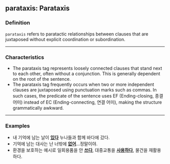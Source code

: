 ## parataxis: Parataxis 

### Definition
`parataxis` refers to paratactic relationships between clauses that are juxtaposed without explicit coordination or subordination.  

---

### Characteristics
- The parataxis tag represents loosely connected clauses that stand next to each other, often without a conjunction. This is generally dependent on the root of the sentence.
- The parataxis tag frequently occurs when two or more independent clauses are juxtaposed using punctuation marks such as commas. In such cases, the predicate of the sentence uses EF (Ending-closing, 종결 어미) instead of EC (Ending-connecting, 연결 어미), making the structure grammatically awkward.

---

### Examples
- 내 기억에 남는 날이 <ins>**있다**</ins> 누나들과 함께 바다에 갔다.
- 기억에 남는 대사는 난 너밖에 <ins>**없어**</ins>...정말이야.
- 환경을 보호하는 예시로 일회용품을 안 <ins>**쓰다**</ins>, 대중교통을 <ins>**사용하다**</ins>, 물건을 재활용하다.